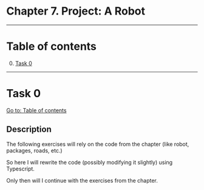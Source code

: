 # Chapter 7. Project: A Robot

---

# Table of contents

0. [Task 0](#task-0)

---

# Task 0

[Go to: Table of contents](#table-of-contents)

## Description

The following exercises will rely on the code from the chapter (like robot, packages, roads, etc.)

So here I will rewrite the code (possibly modifying it slightly) using Typescript.

Only then will I continue with the exercises from the chapter.
